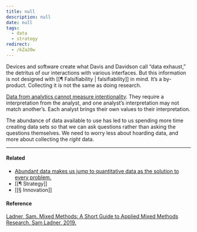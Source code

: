 ```yaml
---
title: null
description: null
date: null
tags:
  - data
  - strategy
redirect:
  - /kZa20w
---
```


Devices and software create what Davis and Davidson call “data exhaust,” the detritus of our interactions with various interfaces. But this information is not designed with [[¶ Falsifiability | falsifiability]] in mind. It’s a by-product. Collecting it is not the same as doing research.

[Data from analytics cannot measure intentionality](https://publish.obsidian.md/mobydiction/notes/Quant+data+is+lossy). They require a interpretation from the analyst, and one analyst’s interpretation may not match another’s. Each analyst brings their own values to their interpretation.

The abundance of data available to use has led to us spending more time creating data sets so that we can ask questions rather than asking the questions themselves. We need to worry less about hoarding data, and more about collecting the _right_ data.

---

#### Related

- [Abundant data makes us jump to quantitative data as the solution to every problem.](https://publish.obsidian.md/mobydiction/notes/Abundant+data+makes+us+jump+to+quantitative+data+as+the+solution+to+every+problem.)
- [[¶ Strategy]]
- [[§ Innovation]]

#### Reference

[Ladner, Sam. Mixed Methods: A Short Guide to Applied Mixed Methods Research. Sam Ladner, 2019.](https://publish.obsidian.md/mobydiction/notes/%E2%89%88+Ladner+-+Mixed+Methods)
